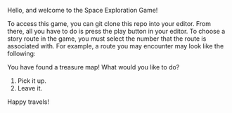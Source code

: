 Hello, and welcome to the Space Exploration Game!

To access this game, you can git clone this repo into your editor. From there, all you have to do is press the play button in your editor. 
To choose a story route in the game, you must select the number that the route is associated with. 
For example, a route you may encounter may look like the following:

You have found a treasure map! What would you like to do?
1. Pick it up.
2. Leave it.

Happy travels!
